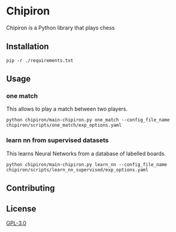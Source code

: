 # Chipiron

Chipiron is a Python library that plays chess

## Installation

```console
pip -r ./requirements.txt
```

## Usage



### one match
This allows to play a match between two players.
```console
python chipiron/main-chipiron.py one_match --config_file_name chipiron/scripts/one_match/exp_options.yaml
```

### learn nn from supervised datasets 
This learns Neural Networks from a database of labelled boards.
```console
python chipiron/main-chipiron.py learn_nn --config_file_name chipiron/scripts/learn_nn_supervised/exp_options.yaml
```

## Contributing


## License
[GPL-3.0](https://choosealicense.com/licenses/gpl-3.0/)